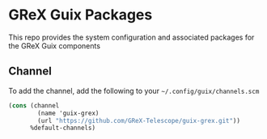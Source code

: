 # GReX Guix Packages

This repo provides the system configuration and associated packages for the GReX
Guix components

## Channel

To add the channel, add the following to your `~/.config/guix/channels.scm`

```scheme
(cons (channel
        (name 'guix-grex)
        (url "https://github.com/GReX-Telescope/guix-grex.git"))
      %default-channels)
```
